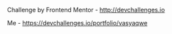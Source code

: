 Challenge by Frontend Mentor - http://devchallenges.io

Me - https://devchallenges.io/portfolio/vasyaqwe